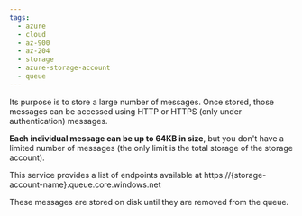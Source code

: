 ```yaml
---
tags:
  - azure
  - cloud
  - az-900
  - az-204
  - storage
  - azure-storage-account
  - queue
---
```


Its purpose is to store a large number of messages. Once stored, those messages can be accessed using HTTP or HTTPS (only under authentication) messages.

**Each individual message can be up to 64KB in size**, but you don't have a limited number of messages (the only limit is the total storage of the storage account).

This service provides a list of endpoints available at https://{storage-account-name}.queue.core.windows.net

These messages are stored on disk until they are removed from the queue.
